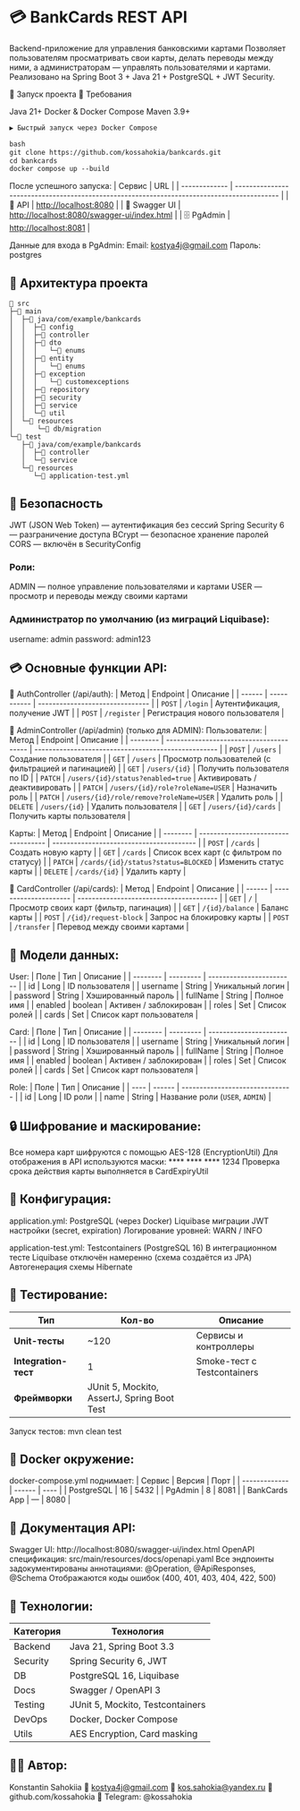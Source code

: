 # 💳 BankCards REST API

Backend-приложение для управления банковскими картами
Позволяет пользователям просматривать свои карты, делать переводы между ними, а администраторам — управлять пользователями и картами.
Реализовано на Spring Boot 3 + Java 21 + PostgreSQL + JWT Security.

🚀 Запуск проекта
🔧 Требования

Java 21+
Docker & Docker Compose
Maven 3.9+

```markdown
▶️ Быстрый запуск через Docker Compose

bash
git clone https://github.com/kossahokia/bankcards.git
cd bankcards
docker compose up --build
```

После успешного запуска:
| Сервис        | URL                                                                                        |
| ------------- | ------------------------------------------------------------------------------------------ |
| 🧠 API        | [http://localhost:8080](http://localhost:8080)                                             |
| 📘 Swagger UI | [http://localhost:8080/swagger-ui/index.html](http://localhost:8080/swagger-ui/index.html) |
| 🗄️ PgAdmin   | [http://localhost:8081](http://localhost:8081)                                             |

Данные для входа в PgAdmin:
Email: kostya4j@gmail.com
Пароль: postgres

## 🧱 Архитектура проекта

```text
📁 src
├─📂 main
│  ├─📂 java/com/example/bankcards
│  │  ├─📁 config
│  │  ├─📁 controller
│  │  ├─📁 dto
│  │  │   └─📁 enums
│  │  ├─📁 entity
│  │  │   └─📁 enums
│  │  ├─📁 exception
│  │  │   └─📁 customexceptions
│  │  ├─📁 repository
│  │  ├─📁 security
│  │  ├─📁 service
│  │  └─📁 util
│  └─📂 resources
│      └─📂 db/migration
└─📂 test
   ├─📂 java/com/example/bankcards
   │  ├─📁 controller
   │  └─📁 service
   └─📂 resources
      └─🧪 application-test.yml
```

## 🔐 Безопасность
JWT (JSON Web Token) — аутентификация без сессий
Spring Security 6 — разграничение доступа
BCrypt — безопасное хранение паролей
CORS — включён в SecurityConfig

### Роли:
ADMIN — полное управление пользователями и картами
USER — просмотр и переводы между своими картами

### Администратор по умолчанию (из миграций Liquibase):
username: admin
password: admin123

## 💳 Основные функции API:
🧩 AuthController (/api/auth):
| Метод  | Endpoint    | Описание                        |
| ------ | ----------- | ------------------------------- |
| `POST` | `/login`    | Аутентификация, получение JWT   |
| `POST` | `/register` | Регистрация нового пользователя |

👑 AdminController (/api/admin) (только для ADMIN):
Пользователи:
| Метод    | Endpoint                                | Описание                                            |
| -------- | --------------------------------------- | --------------------------------------------------- |
| `POST`   | `/users`                                | Создание пользователя                               |
| `GET`    | `/users`                                | Просмотр пользователей (с фильтрацией и пагинацией) |
| `GET`    | `/users/{id}`                           | Получить пользователя по ID                         |
| `PATCH`  | `/users/{id}/status?enabled=true`       | Активировать / деактивировать                       |
| `PATCH`  | `/users/{id}/role?roleName=USER`        | Назначить роль                                      |
| `PATCH`  | `/users/{id}/role/remove?roleName=USER` | Удалить роль                                        |
| `DELETE` | `/users/{id}`                           | Удалить пользователя                                |
| `GET`    | `/users/{id}/cards`                     | Получить карты пользователя                         |

Карты:
| Метод    | Endpoint                            | Описание                                 |
| -------- | ----------------------------------- | ---------------------------------------- |
| `POST`   | `/cards`                            | Создать новую карту                      |
| `GET`    | `/cards`                            | Список всех карт (с фильтром по статусу) |
| `PATCH`  | `/cards/{id}/status?status=BLOCKED` | Изменить статус карты                    |
| `DELETE` | `/cards/{id}`                       | Удалить карту                            |

💼 CardController (/api/cards):
| Метод  | Endpoint              | Описание                                |
| ------ | --------------------- | --------------------------------------- |
| `GET`  | `/`                   | Просмотр своих карт (фильтр, пагинация) |
| `GET`  | `/{id}/balance`       | Баланс карты                            |
| `POST` | `/{id}/request-block` | Запрос на блокировку карты              |
| `POST` | `/transfer`           | Перевод между своими картами            |

## 🧾 Модели данных:
User:
| Поле     | Тип       | Описание                 |
| -------- | --------- | ------------------------ |
| id       | Long      | ID пользователя          |
| username | String    | Уникальный логин         |
| password | String    | Хэшированный пароль      |
| fullName | String    | Полное имя               |
| enabled  | boolean   | Активен / заблокирован   |
| roles    | Set<Role> | Список ролей             |
| cards    | Set<Card> | Список карт пользователя |

Card:
| Поле     | Тип       | Описание                 |
| -------- | --------- | ------------------------ |
| id       | Long      | ID пользователя          |
| username | String    | Уникальный логин         |
| password | String    | Хэшированный пароль      |
| fullName | String    | Полное имя               |
| enabled  | boolean   | Активен / заблокирован   |
| roles    | Set<Role> | Список ролей             |
| cards    | Set<Card> | Список карт пользователя |

Role:
| Поле | Тип    | Описание                        |
| ---- | ------ | ------------------------------- |
| id   | Long   | ID роли                         |
| name | String | Название роли (`USER`, `ADMIN`) |

## 🔒 Шифрование и маскирование:
Все номера карт шифруются с помощью AES-128 (EncryptionUtil)
Для отображения в API используются маски:
**** **** **** 1234
Проверка срока действия карты выполняется в CardExpiryUtil

## 🧠 Конфигурация:
application.yml:
PostgreSQL (через Docker)
Liquibase миграции
JWT настройки (secret, expiration)
Логирование уровней: WARN / INFO

application-test.yml:
Testcontainers (PostgreSQL 16)
В интеграционном тесте Liquibase отключён намеренно (схема создаётся из JPA)
Автогенерация схемы Hibernate

## 🧪 Тестирование:
| Тип                  | Кол-во                                      | Описание                    |
| -------------------- | ------------------------------------------- | --------------------------- |
| **Unit-тесты**       | ~120                                        | Сервисы и контроллеры       |
| **Integration-тест** | 1                                           | Smoke-тест с Testcontainers |
| **Фреймворки**       | JUnit 5, Mockito, AssertJ, Spring Boot Test |                             |

Запуск тестов:
mvn clean test

## 🐳 Docker окружение:
docker-compose.yml поднимает:
| Сервис        | Версия | Порт |
| ------------- | ------ | ---- |
| PostgreSQL    | 16     | 5432 |
| PgAdmin       | 8      | 8081 |
| BankCards App | —      | 8080 |

## 📘 Документация API:
Swagger UI: http://localhost:8080/swagger-ui/index.html
OpenAPI спецификация: src/main/resources/docs/openapi.yaml
Все эндпоинты задокументированы аннотациями:
@Operation, @ApiResponses, @Schema
Отображаются коды ошибок (400, 401, 403, 404, 422, 500)

## 🧾 Технологии:
| Категория | Технология                       |
| --------- | -------------------------------- |
| Backend   | Java 21, Spring Boot 3.3         |
| Security  | Spring Security 6, JWT           |
| DB        | PostgreSQL 16, Liquibase         |
| Docs      | Swagger / OpenAPI 3              |
| Testing   | JUnit 5, Mockito, Testcontainers |
| DevOps    | Docker, Docker Compose           |
| Utils     | AES Encryption, Card masking     |

## 👨‍💻 Автор:
Konstantin Sahokiia
📧 kostya4j@gmail.com
📧 kos.sahokia@yandex.ru
🐙 github.com/kossahokia
💬 Telegram: @kossahokia
